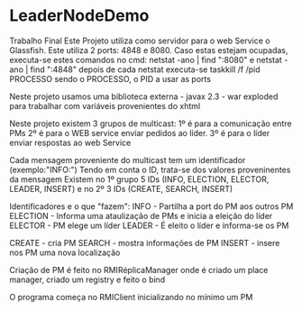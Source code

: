 # LeaderNodeDemo
Trabalho Final
Este Projeto utiliza como servidor para o web Service o Glassfish.
Este utiliza 2 ports: 4848 e 8080.
Caso estas estejam ocupadas, executa-se estes comandos no cmd:
netstat -ano | find ":8080" e netstat -ano | find ":4848"
depois de cada netstat executa-se taskkill /f /pid PROCESSO
sendo o PROCESSO, o PID a usar as ports

Neste projeto usamos uma biblioteca externa - javax 2.3 - war exploded para trabalhar com variáveis provenientes do xhtml

Neste projeto existem 3 grupos de multicast:
1º é para a comunicação entre PMs
2º é para o WEB service enviar pedidos ao líder.
3º é para o líder enviar respostas ao web Service

Cada mensagem proveniente do multicast tem um identificador (exemplo:"INFO:")
Tendo em conta o ID, trata-se dos valores proveninentes da mensagem
Existem no 1º grupo 5 IDs (INFO, ELECTION, ELECTOR, LEADER, INSERT)
e no 2º 3 IDs (CREATE, SEARCH, INSERT)

Identificadores e o que "fazem":
INFO - Partilha a port do PM aos outros PM
ELECTION - Informa uma ataulização de PMs e inicia a eleição do líder
ELECTOR - PM elege um líder
LEADER - É eleito o líder e informa-se os PM

CREATE - cria PM
SEARCH - mostra informações de PM
INSERT - insere nos PM uma nova localização

Criação de PM é feito no RMIRéplicaManager onde é criado um place manager, criado um registry e feito o bind

O programa começa no RMIClient inicializando no mínimo um PM 







